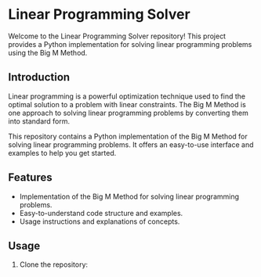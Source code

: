 # Linear Programming Solver

Welcome to the Linear Programming Solver repository! This project provides a Python implementation for solving linear programming problems using the Big M Method.

## Introduction

Linear programming is a powerful optimization technique used to find the optimal solution to a problem with linear constraints. The Big M Method is one approach to solving linear programming problems by converting them into standard form.

This repository contains a Python implementation of the Big M Method for solving linear programming problems. It offers an easy-to-use interface and examples to help you get started.

## Features

- Implementation of the Big M Method for solving linear programming problems.
- Easy-to-understand code structure and examples.
- Usage instructions and explanations of concepts.

## Usage

1. Clone the repository:
